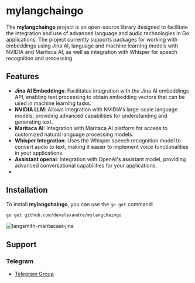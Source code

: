 # mylangchaingo

The **mylangchaingo** project is an open-source library designed to facilitate the integration and use of advanced language and audio technologies in Go applications. The project currently supports packages for working with embeddings using Jina AI, language and machine learning models with NVIDIA and Maritaca AI, as well as integration with Whisper for speech recognition and processing.

## Features

- **Jina AI Embeddings**: Facilitates integration with the Jina AI embeddings API, enabling text processing to obtain embedding vectors that can be used in machine learning tasks.
- **NVIDIA LLM**: Allows integration with NVIDIA's large-scale language models, providing advanced capabilities for understanding and generating text.
- **Maritaca AI**: Integration with Maritaca AI platform for access to customized natural language processing models.
- **Whisper Integration**: Uses the Whisper speech recognition model to convert audio to text, making it easier to implement voice functionalities in your applications.
- **Assistant openai**: Integration with OpenAI's assistant model, providing advanced conversational capabilities for your applications.
- 
## Installation

To install **mylangchaingo**, you can use the `go get` command:

```bash
go get github.com/devalexandre/mylangchaingo
```

![langsmith-maritacaai-jina](https://pbs.twimg.com/media/GMR-W1aXcAAntxI?format=jpg&name=large)

## Support
### Telegram
- [Telegram Group](https://t.me/langchaingo)

